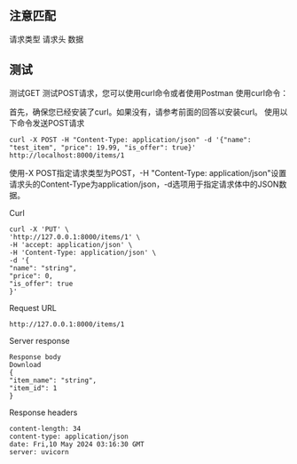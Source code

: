 ## 注意匹配
请求类型
请求头
数据

## 测试
测试GET
测试POST请求，您可以使用curl命令或者使用Postman
使用curl命令：

首先，确保您已经安装了curl。如果没有，请参考前面的回答以安装curl。
使用以下命令发送POST请求
```
curl -X POST -H "Content-Type: application/json" -d '{"name": "test_item", "price": 19.99, "is_offer": true}' http://localhost:8000/items/1
```
使用-X POST指定请求类型为POST，-H "Content-Type: application/json"设置请求头的Content-Type为application/json，-d选项用于指定请求体中的JSON数据。

Curl
```
curl -X 'PUT' \
'http://127.0.0.1:8000/items/1' \
-H 'accept: application/json' \
-H 'Content-Type: application/json' \
-d '{
"name": "string",
"price": 0,
"is_offer": true
}'
```
Request URL
```
http://127.0.0.1:8000/items/1
```
Server response
```
Response body
Download
{
"item_name": "string",
"item_id": 1
}
```
Response headers
```
content-length: 34
content-type: application/json
date: Fri,10 May 2024 03:16:30 GMT
server: uvicorn 
```

